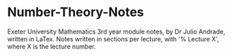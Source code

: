 # Number-Theory-Notes
Exeter University Mathematics 3rd year module notes, by Dr Julio Andrade, written in LaTex. 
Notes written in sections per lecture, with '% Lecture X', where X is the lecture number.
